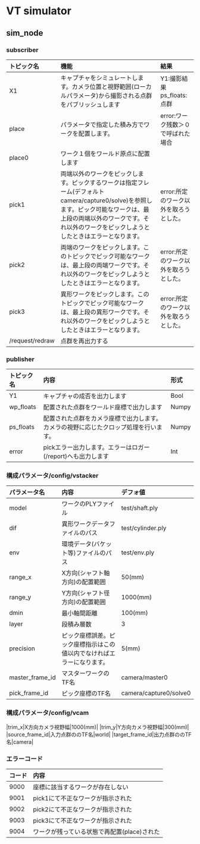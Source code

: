# VT simulator  
## sim_node
### subscriber

|トピック名|機能|結果|
|:----|:---|:----|
|X1|キャプチャをシミュレートします。カメラ位置と視野範囲(ローカルパラメータ)から撮影される点群をパブリッシュします|Y1:撮影結果<br>ps_floats:点群|
|place|パラメータで指定した積み方でワークを配置します。|error:ワーク残数＞０で呼ばれた場合|
|place0|ワーク１個をワールド原点に配置します||
|pick1|両端以外のワークをピックします。ピックするワークは指定フレーム(デフォルトcamera/capture0/solve)を参照します。ピック可能なワークは、最上段の両端以外のワークです。それ以外のワークをピックしようとしたときはエラーとなります。|error:所定のワーク以外を取ろうとした。|
|pick2|両端のワークをピックします。このトピックでピック可能なワークは、最上段の両端ワークです。それ以外のワークをピックしようとしたときはエラーとなります。|error:所定のワーク以外を取ろうとした。|
|pick3|異形ワークをピックします。このトピックでピック可能なワークは、最上段の異形ワークです。それ以外のワークをピックしようとしたときはエラーとなります。|error:所定のワーク以外を取ろうとした。|
|/request/redraw|点群を再出力する||

### publisher

|トピック名|内容|形式|
|:----|:---|:----|
|Y1|キャプチャの成否を出力します|Bool|
|wp_floats|配置された点群をワールド座標で出力します|Numpy|
|ps_floats|配置された点群をカメラ座標で出力します。カメラの視野に応じたクロップ処理を行います。|Numpy|
|error|pickエラー出力します。エラーはロガー(/report)へも出力します|Int|

### 構成パラメータ/config/vstacker

|パラメータ名|内容|デフォ値|
|:----|:---|:----|
|model|ワークのPLYファイル|test/shaft.ply|
|dif|異形ワークデータファイルのパス|test/cylinder.ply|
|env|環境データ(バケット等)ファイルのパス|test/env.ply|
|range_x|X方向(シャフト軸方向)の配置範囲|50(mm)|
|range_y|Y方向(シャフト径方向)の配置範囲|1000(mm)|
|dmin|最小軸間距離|100(mm)|
|layer|段積み層数|3|
|precision|ピック座標誤差。ピック座標指示はこの値以内でなければエラーになります。|5(mm)|
|master_frame_id|マスターワークのTF名|camera/master0|
|pick_frame_id|ピック座標のTF名|camera/capture0/solve0|

### 構成パラメータ/config/vcam
|trim_x|X方向カメラ視野幅|1000(mm)|
|trim_y|Y方向カメラ視野幅|300(mm)|
|source_frame_id|入力点群ののTF名|world|
|target_frame_id|出力点群ののTF名|camera|

### エラーコード
|コード|内容|
|:----|:---|
|9000|座標に該当するワークが存在しない|
|9001|pick1にて不正なワークが指示された|
|9002|pick2にて不正なワークが指示された|
|9003|pick3にて不正なワークが指示された|
|9004|ワークが残っている状態で再配置(place)された|
